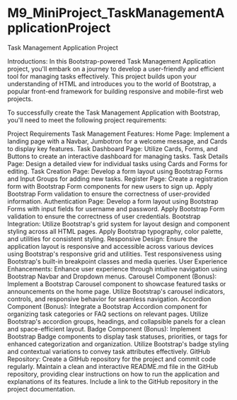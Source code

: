 # M9_MiniProject_TaskManagementApplicationProject
Task Management Application Project

Introductions:
In this Bootstrap-powered Task Management Application project, you'll embark on a journey to develop a user-friendly and efficient tool for managing tasks effectively. This project builds upon your understanding of HTML and introduces you to the world of Bootstrap, a popular front-end framework for building responsive and mobile-first web projects.

To successfully create the Task Management Application with Bootstrap, you'll need to meet the following project requirements:

Project Requirements
Task Management Features:
Home Page:
Implement a landing page with a Navbar, Jumbotron for a welcome message, and Cards to display key features.
Task Dashboard Page:
Utilize Cards, Forms, and Buttons to create an interactive dashboard for managing tasks.
Task Details Page:
Design a detailed view for individual tasks using Cards and Forms for editing.
Task Creation Page:
Develop a form layout using Bootstrap Forms and Input Groups for adding new tasks.
Register Page:
Create a registration form with Bootstrap Form components for new users to sign up.
Apply Bootstrap Form validation to ensure the correctness of user-provided information.
Authentication Page:
Develop a form layout using Bootstrap Forms with input fields for username and password.
Apply Bootstrap Form validation to ensure the correctness of user credentials.
Bootstrap Integration:
Utilize Bootstrap's grid system for layout design and component styling across all HTML pages.
Apply Bootstrap typography, color palette, and utilities for consistent styling.
Responsive Design:
Ensure the application layout is responsive and accessible across various devices using Bootstrap's responsive grid and utilities.
Test responsiveness using Bootstrap's built-in breakpoint classes and media queries.
User Experience Enhancements:
Enhance user experience through intuitive navigation using Bootstrap Navbar and Dropdown menus.
Carousel Component (Bonus):
Implement a Bootstrap Carousel component to showcase featured tasks or announcements on the home page.
Utilize Bootstrap's carousel indicators, controls, and responsive behavior for seamless navigation.
Accordion Component (Bonus):
Integrate a Bootstrap Accordion component for organizing task categories or FAQ sections on relevant pages.
Utilize Bootstrap's accordion groups, headings, and collapsible panels for a clean and space-efficient layout.
Badge Component (Bonus):
Implement Bootstrap Badge components to display task statuses, priorities, or tags for enhanced categorization and organization.
Utilize Bootstrap's badge styling and contextual variations to convey task attributes effectively.
GitHub Repository:
Create a GitHub repository for the project and commit code regularly.
Maintain a clean and interactive README.md file in the GitHub repository, providing clear instructions on how to run the application and explanations of its features.
Include a link to the GitHub repository in the project documentation.
